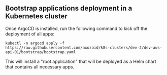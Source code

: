 ## Bootstrap applications deployment in a Kubernetes cluster

Once ArgoCD is installed, run the following command to kick off the deployment of all apps:

```
kubectl -n argocd apply -f https://raw.githubusercontent.com/axozoid/k8s-clusters/dev-2/dev-aws-api-01/bootstrap/bootstrap.yaml
```

This will install a "root application" that will be deployed as a Helm chart that contains all necessary apps.